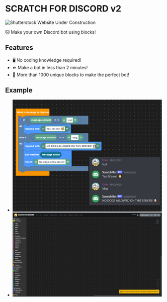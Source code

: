 # SCRATCH FOR DISCORD v2

![Shutterstock Website Under Construction](https://image.shutterstock.com/image-vector/website-under-construction-page-flat-600w-1081029980.jpg)

🐱 Make your own Discord bot using blocks!

## Features

- 🖥️ No coding knowledge required!
- ⏩ Make a bot in less than 2 minutes!
- 🧱 More than 1000 unique blocks to make the perfect bot!

## Example

- ![example](../src/assets/example.png)
- ![website-preview1](../src/assets/Website%20preview.png)

